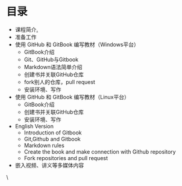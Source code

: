 # 目录

* 课程简介[.](./ "mention")
* 准备工作
* 使用 GitHub 和 GitBook 编写教材（Windows平台）
  * GitBook介绍
  * Git、GitHub与Gitbook
  * Markdown语法简单介绍
  * 创建书并关联GitHub仓库
  * fork别人的仓库，pull request
  * 安装环境、写作
* 使用 GitHub 和 GitBook 编写教材（Linux平台）
  * GitBook介绍
  * 创建书并关联GitHub仓库
  * 安装环境、写作
* English Version
  * Introduction of Gitbook
  * Git,Github and Gitbook
  * Markdown rules
  * Create the book and make connection with Github repository
  * Fork repositories and pull request
* 嵌入视频、讲义等多媒体内容

\
